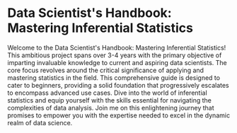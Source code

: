 # Data Scientist's Handbook: Mastering Inferential Statistics

Welcome to the Data Scientist's Handbook: Mastering Inferential Statistics! This ambitious project spans over 3-4 years with the primary objective of imparting invaluable knowledge to current and aspiring data scientists. The core focus revolves around the critical significance of applying and mastering statistics in the field. This comprehensive guide is designed to cater to beginners, providing a solid foundation that progressively escalates to encompass advanced use cases. Dive into the world of inferential statistics and equip yourself with the skills essential for navigating the complexities of data analysis. Join me on this enlightening journey that promises to empower you with the expertise needed to excel in the dynamic realm of data science.
